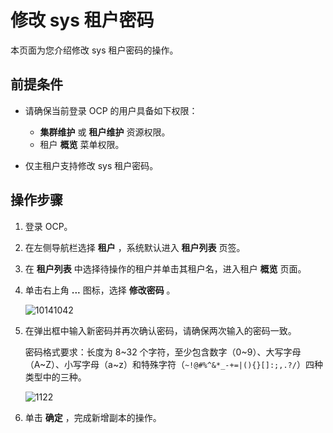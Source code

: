 # 修改 sys 租户密码

本页面为您介绍修改 sys 租户密码的操作。

## 前提条件

* 请确保当前登录 OCP 的用户具备如下权限：

  * **集群维护** 或 **租户维护** 资源权限。
  * 租户 **概览** 菜单权限。

* 仅主租户支持修改 sys 租户密码。

## 操作步骤

1. 登录 OCP。

2. 在左侧导航栏选择 **租户** ，系统默认进入 **租户列表** 页签。

3. 在 **租户列表** 中选择待操作的租户并单击其租户名，进入租户 **概览** 页面。

4. 单击右上角 **...** 图标，选择 **修改密码** 。

   ![10141042](https://obbusiness-private.oss-cn-shanghai.aliyuncs.com/doc/img/ocp/410/%E4%BF%AE%E6%94%B9%E5%AF%86%E7%A0%81.png)

5. 在弹出框中输入新密码并再次确认密码，请确保两次输入的密码一致。

   密码格式要求：长度为 8\~32 个字符，至少包含数字（0\~9）、大写字母（A\~Z）、小写字母（a\~z）和特殊字符（<code>~!@#%^&*_-+=\|(){}[]:;,.?/</code>）四种类型中的三种。

   ![1122](https://obbusiness-private.oss-cn-shanghai.aliyuncs.com/doc/img/ocp/403-cn/%E4%BF%AE%E6%94%B9%E7%A7%9F%E6%88%B7%E5%AF%86%E7%A0%81.png)

6. 单击 **确定** ，完成新增副本的操作。
